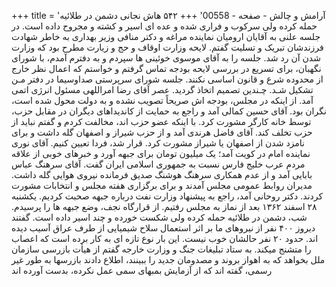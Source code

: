 +++
title = 'آرامش و چالش - صفحه - 00558'
+++
۵۴۲ هاش نجانی دشمن در طلائیه حمله کرده ولی سرکوب و فراری شده و عده ای اسیر و کشته و مجروح داده است. در جلسه علنی به آقایان ارومیان نماینده مراغه و دکتر منافی وزیر بهداری به خاطر شهادت فرزندشان تبریک و تسلیت گفتم. لایحه وزارت اوقاف و حج و زیارت مطرح بود که وزارت شدن آن رد شد. جلسه را به آقای موسوی خوئینی ها سپردم و به دفترم آمدم، با شورای نگهبان، برای تسریع در بررسی لایحه بودجه تماس گرفتم و خواستم که اعمال نظر خارج از محدوده شرع و قانون اساسی نکنند. جلسه شورای سرپرستی صداوسیما در دفتر مـن تشكيل شـد. چـندین تصمیم اتخاذ گردید. عصر آقای رضا امراللهی مسئول انرژی اتمی آمد. از اینکه در مجلس، بودجه اش صریحاً تصویب نشده و به دولت محول شده است، نگران بود. آقای حسین کمالی آمد و راجع به حمایت از کاندیداهای دیگران در مقابل حزب، توسط خانه کارگر مشورت کرد. با اینکه عضو حزب اند، مخالفت کردم و گفتم نباید از حزب تخلف کند. آقای فاضل هرندی آمد و از حزب شیراز و اصفهان گله داشت و برای نامزد شدن از اصفهان یا شیراز مشورت کرد. قرار شد، فردا تعیین کنیم. آقای نوری نماینده امام در کویت آمد؛ یک میلیون تومان برای جبهه آورد و خبرهای خوبی از علاقه مردم عرب خلیج فارس نسبت به جمهوری اسلامی ایران گفت. آقای سرهنگ عباس بابایی آمد و از عدم همکاری سرهنگ هوشنگ صدیق فرمانده نیروی هوایی گله داشت. مدیران روابط عمومی مجلس آمدند و برای برگزاری هفته مجلس و انتخابات مشورت کردند. دکتر روحانی آمد، راجع به پیشنهاد وزارت نفت درباره جبهه صحبت کردیم. یکشنبه ۲۸ اسفند ۱۳۶۲ بعد از نماز به مجلس رفتیم. از قرارگاه نجف، وضع جبهه ها را پرسیدم. شب، دشمن در طلائیه حمله کرده ولی شکست خورده و چند اسیر داده است. گفتند دیروز ۴۰۰ نفر از نیروهای ما بر اثر استعمال سلاح شیمیایی از طرف عراق آسیب دیده اند. حدود ۲۰ نفر حالشان خوب نیست. این بار نوع تازه ای به کار برده است که اعصاب را متشنج میکند. به ستاد تبلیغات جنگ و وزارت خارجه گفتم از هیأت بازرسی سازمان ملل بخواهد که به اهواز بروند و مصدومان جدید را ببینند، اطلاع دادند بازرسها به طور غیر رسمی، گفته اند که از آزمایش بمبهای سمی عمل نکرده، بدست آورده اند
